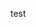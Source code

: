 






































































































test




